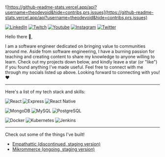 
![https://github-readme-stats.vercel.app/api?username=theodevoid&hide=contribs,prs,issues](https://github-readme-stats.vercel.app/api?username=theodevoid&hide=contribs,prs,issues)

[![LinkedIn](https://cdn2.iconfinder.com/data/icons/social-media-2285/512/1_Linkedin_unofficial_colored_svg-48.png)](https://www.linkedin.com/in/tmangowal/)
[![Twitch](https://cdn0.iconfinder.com/data/icons/social-network-7/50/16-48.png)](https://www.twitch.tv/voidfnc)
[![Youtube](https://cdn1.iconfinder.com/data/icons/logotypes/32/youtube-48.png)](https://www.youtube.com/channel/UCA_gvQ2y7RqycyqWKu7cq-g)
[![Instagram](https://cdn2.iconfinder.com/data/icons/social-media-applications/64/social_media_applications_3-instagram-48.png)](https://www.instagram.com/theodevoid/)
[![Twitter](https://cdn2.iconfinder.com/data/icons/social-media-2285/512/1_Twitter3_colored_svg-48.png)](https://www.twitter.com/theodevoid)

Hello there 👋,

I am a software engineer dedicated on bringing value to communities around me. Aside from software engineering, I have a burning passion for teaching and creating content to share my knowledge to anyone willing to learn. Check out my projects down below, and kindly leave a star (or "like") if you found anything I've made useful. Feel free to connect with me through my socials listed up above. Looking forward to connecting with you! ❤️

---

Here's a list of my tech stack and skills:


![React](https://img.shields.io/badge/-React-blue?style=for-the-badge)
![Express](https://img.shields.io/badge/-Express-green?style=for-the-badge)
![React Native](https://img.shields.io/badge/-react_native-blue?style=for-the-badge)

![MongoDB](https://img.shields.io/badge/-Mongodb-brightgreen?style=for-the-badge)
![MySQL](https://img.shields.io/badge/-mysql-white?style=for-the-badge)
![PostgreSQL](https://img.shields.io/badge/-postgresql-lightblue?style=for-the-badge)

![Docker](https://img.shields.io/badge/-docker-blue?style=for-the-badge)
![Kubernetes](https://img.shields.io/badge/-kubernetes-blue?style=for-the-badge)
![Jenkins](https://img.shields.io/badge/-jenkins-orange?style=for-the-badge)

---

Check out some of the things I've built!

- [Empathattic (discontinued, staging version)](https://staging.empathattic.id)
- [Mikrommerce (ongoing, staging version)](https://mikrommerce.vercel.app/)
